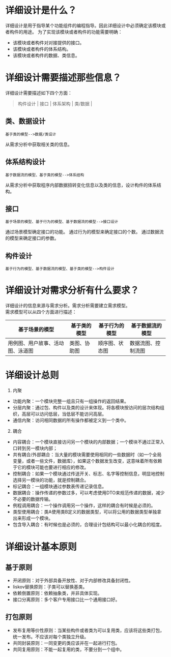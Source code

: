# 详细设计是什么？
详细设计是用于指导某个功能组件的编程指导。因此详细设计中必须确定该模块或者构件的用途。
为了实现该模块或者构件的功能需要明确：
- 该模块或者构件对对接提供的接口。
- 该模块或者构件的体系结构。
- 该模块或者构件的数据、类信息。

# 详细设计需要描述那些信息？
详细设计需要描述如下四个方面：
> 构件设计 | 接口 | 体系架构 | 类/数据 |

## 类、数据设计
```
基于类的模型-->数据/类设计
```
从需求分析中获取相关类的信息。

## 体系结构设计
```
基于数据流的模型、基于类的模型-->体系结构
```
从需求分析中获取程序内部数据扭转变化信息以及类的信息，设计构件的体系结构。
## 接口
```
基于场景的模型、基于行为的模型、基于数据流的模型-->接口设计
```
通过场景模型确定接口的功能。
通过行为的模型来确定接口的个数。
通过数据流的模型来确定接口的参数。

## 构件设计
```
基于行为的模型、基于数据流的模型、基于类的模型-->构件设计
```


# 详细设计对需求分析有什么要求？
详细设计的信息来源与需求分析。需求分析需要建立需求模型。  
需求模型可以从四个方面进行描述：

基于场景的模型 | 基于类的模型 | 基于行为的模型 | 基于数据流的模型 |
---|---|---|---| 
用例图、用户故事、活动图、泳道图 | 类图、协助图|顺序图、状态图|数据流图、控制流图


# 详细设计总则
1. 内聚
* 功能内聚：一个模块完整一组且只有一组操作的返回结果。
* 分层内聚：通过包、构件以及类的设计来体现。将各模块按访问的层次结构组织，高层可以访问低层，当低层不能访问高层。
* 通信内聚：访问相同数据的所有操作都被定义到一个类中。

2. 耦合
* 内容耦合：一个模块直接访问另一个模块的内部数据；一个模块不通过正常入口转到另一模块内部；
* 共有耦合/外部耦合：当大量的模块需要使用相同的一些数据时（如一个全局变量，或者一些文件，数据库），如果这个数据发生改变，这意味着所有依赖于它的模块可能也要进行相应的修改。
* 控制耦合：如果一个模块通过传送开关、标志、名字等控制信息，明显地控制选择另一模块的功能，就是控制耦合。
* 标记耦合：一组模块通过参数表传递记录信息。
* 数据耦合：操作传递的参数过多，可以考虑使用DTO来规范传递的数据，减少不必要的数据传输。
* 例程调用耦合：一个操作调用另一个操作，这样的耦合有时候是必须的。
* 类型使用耦合：类A使用类B定义的数据类型，可以将公用的数据类型单独拿出来形成一个模块。
* 包含导入耦合：有时候也是必须的，合理设计包结构可以最小化耦合的程度。



# 详细设计基本原则
## 基于原则
* 开闭原则：对于外部具备开放性、对于内部修改具备封闭性。
* liskov替换原则：子类可以替换基类。
* 依赖倒置原则：依赖抽象类，并非具体实现。
* 接口分离原则：多个客户专用接口比一个通用接口好。

## 打包原则
*  发布复用等价性原则：当某些构件或者类为可以复用类，应该将这些类打包，统一发布。不应该对每个类独立升级。
*  共同封装原则：一同变更的类应该并在一起进行打包。
*  共同复用原则：不能一起复用的类，不要分到一个组中。
